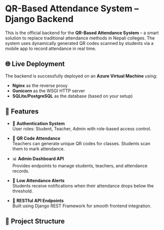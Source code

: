 # QR-Based Attendance System – Django Backend

This is the official backend for the **QR-Based Attendance System** – a smart solution to replace traditional attendance methods in Nepali colleges. The system uses dynamically generated QR codes scanned by students via a mobile app to record attendance in real time.

## 🌐 Live Deployment

The backend is successfully deployed on an **Azure Virtual Machine** using:
- **Nginx** as the reverse proxy
- **Gunicorn** as the WSGI HTTP server
- **SQLite/PostgreSQL** as the database (based on your setup)

## 🚀 Features

- 🔐 **Authentication System**  
  User roles: Student, Teacher, Admin with role-based access control.

- 📱 **QR Code Attendance**  
  Teachers can generate unique QR codes for classes. Students scan them to mark attendance.

- 📊 **Admin Dashboard API**  
  Provides endpoints to manage students, teachers, and attendance records.

- 🔔 **Low Attendance Alerts**  
  Students receive notifications when their attendance drops below the threshold.

- 📂 **RESTful API Endpoints**  
  Built using Django REST Framework for smooth frontend integration.

## 📁 Project Structure

